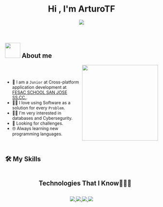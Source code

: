 <h1 align="center">Hi , I'm ArturoTF</h1>
<p align="center">
  <a href="https://github.com/DenverCoder1/readme-typing-svg"><img src="https://readme-typing-svg.herokuapp.com?font=Time+New+Roman&color=%23C8BE25&size=25&center=true&vCenter=true&width=600&height=100&lines=Cross-platform+application+development"></a>
</p>
<br>	
	
## <picture><img src = "https://github.com/7oSkaaa/7oSkaaa/blob/main/Images/about_me.gif?raw=true" width = 50px></picture> About me

<picture> <img align="right" src="https://github.com/7oSkaaa/7oSkaaa/blob/main/Images/Right_Side.gif?raw=true" width = 250px></picture>

<br><br>

- :school: I am a `Junior` at Cross-platform application development at [FESAC SCHOOL SAN JOSE SS.CC.](https://fesac.es/).
- :technologist: I love using Software as a solution for every `Problem`.
- :student: I'm very interested in databases and Cybersegurity.
- 🤔 Looking for challenges.
- :nerd_face: Always learning new programming languages.
<br>

## 🛠️ My Skills

<div id="user-content-toc">
  <ul align="center">
    <summary><h2 style="display: inline-block">Technologies That I Know👨🏻‍💻</h2></summary>
  </ul>
</div>
<!--tech stack icons-->
<p align="center">
  <a href="https://skillicons.dev">
    	<img src="https://skillicons.dev/icons?i=discord,sqlite,mysql,postgres,css,angular,html,js,ts,cpp,eclipse,github,java,kotlin,linux,nodejs,py,git,vscode&perline=14" />
	<img src="https://skillicons.dev/icons?i=discord,sqlite,mysql,postgres,css,angular,html,js,ts,cpp,eclipse,github,java,kotlin,linux,nodejs,py,git,vscode&perline=14" />
 	<img src="https://skillicons.dev/icons?i=discord,sqlite,mysql,postgres,css,angular,html,js,ts,cpp,eclipse,github,java,kotlin,linux,nodejs,py,git,vscode&perline=14" />
 <img src="https://skillicons.dev/icons?i=discord,sqlite,mysql,postgres,css,angular,html,js,ts,cpp,eclipse,github,java,kotlin,linux,nodejs,py,git,vscode&perline=14" />
   
  </a>
</p>


